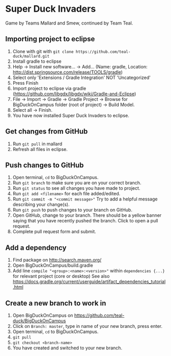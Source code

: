 # Super Duck Invaders
Game by Teams Mallard and Smew, continued by Team Teal.

## Importing project to eclipse
1. Clone with git with ```git clone https://github.com/teal-duck/mallard.git```
2. Install gradle to eclipse 
  1. Help -> Install new software... -> Add... (Name: gradle, Location: http://dist.springsource.com/release/TOOLS/gradle)
  2. Select only 'Extensions / Gradle Integration' NOT 'Uncategorized'
  3. Press Finish
3. Import project to eclipse via gradle (https://github.com/libgdx/libgdx/wiki/Gradle-and-Eclipse)
  1. File -> Import -> Gradle -> Gradle Project -> Browse for BigDuckOnCampus folder (root of project) -> Build Model.
  2. Select all -> Finish.
4. You have now installed Super Duck Invaders to eclipse.


## Get changes from GitHub
1. Run ```git pull``` in mallard 
2. Refresh all files in eclipse.


## Push changes to GitHub
1. Open terminal, ```cd``` to BigDuckOnCampus.
2. Run ```git branch``` to make sure you are on your correct branch.
3. Run ```git status``` to see all changes you have made to project.
4. Run ```git add <filename>``` for each file added/edited.
5. Run ```git commit -m "<commit message>"``` Try to add a helpful message describing your change(s).
6. Run ```git push``` to push changes to your branch on GitHub.
7. Open GitHub, change to your branch. There should be a yellow banner saying that you have recently pushed the branch. Click to open a pull request.
8. Complete pull request form and submit.


## Add a dependency
1. Find package on http://search.maven.org/
2. Open BigDuckOnCampus/build.gradle
3. Add line ```compile "<group>:<name>:<version>"``` within ```dependencies {...}``` for relevant project (core or desktop)
See also https://docs.gradle.org/current/userguide/artifact_dependencies_tutorial.html


## Create a new branch to work in
1. Open BigDuckOnCampus on https://github.com/teal-duck/BigDuckOnCampus
2. Click on ```Branch: master```, type in name of your new branch, press enter.
3. Open terminal, ```cd``` to BigDuckOnCampus.
4. ```git pull```
5. ```git checkout <branch-name>```
6. You have created and switched to your new branch.

